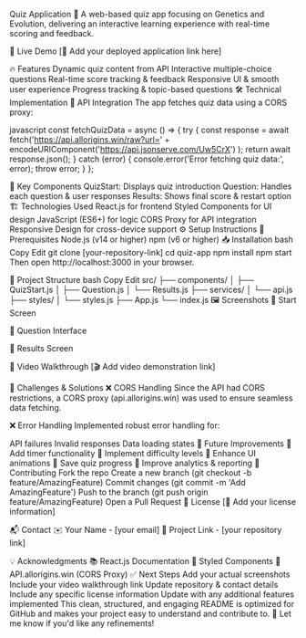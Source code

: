 Quiz Application 🎯
A web-based quiz app focusing on Genetics and Evolution, delivering an interactive learning experience with real-time scoring and feedback.

🚀 Live Demo
[🔗 Add your deployed application link here]

🔥 Features
Dynamic quiz content from API
Interactive multiple-choice questions
Real-time score tracking & feedback
Responsive UI & smooth user experience
Progress tracking & topic-based questions
🛠️ Technical Implementation
🔗 API Integration
The app fetches quiz data using a CORS proxy:

javascript
const fetchQuizData = async () => {
  try {
    const response = await fetch('https://api.allorigins.win/raw?url=' + 
      encodeURIComponent('https://api.jsonserve.com/Uw5CrX')
    );
    return await response.json();
  } catch (error) {
    console.error('Error fetching quiz data:', error);
    throw error;
  }
};

📌 Key Components
QuizStart: Displays quiz introduction
Question: Handles each question & user responses
Results: Shows final score & restart option
🏗️ Technologies Used
React.js for frontend
Styled Components for UI design
JavaScript (ES6+) for logic
CORS Proxy for API integration
Responsive Design for cross-device support
⚙️ Setup Instructions
📌 Prerequisites
Node.js (v14 or higher)
npm (v6 or higher)
📥 Installation
bash
Copy
Edit
git clone [your-repository-link]
cd quiz-app
npm install
npm start
Then open http://localhost:3000 in your browser.

📁 Project Structure
bash
Copy
Edit
src/
  ├── components/
  │   ├── QuizStart.js
  │   ├── Question.js
  │   └── Results.js
  ├── services/
  │   └── api.js
  ├── styles/
  │   └── styles.js
  ├── App.js
  └── index.js
🖼️ Screenshots
🏁 Start Screen


📌 Question Interface


🎯 Results Screen


🎥 Video Walkthrough
[🎬 Add video demonstration link]

🚧 Challenges & Solutions
❌ CORS Handling
Since the API had CORS restrictions, a CORS proxy (api.allorigins.win) was used to ensure seamless data fetching.

❌ Error Handling
Implemented robust error handling for:

API failures
Invalid responses
Data loading states
🚀 Future Improvements
🌟 Add timer functionality
🌟 Implement difficulty levels
🌟 Enhance UI animations
🌟 Save quiz progress
🌟 Improve analytics & reporting
👥 Contributing
Fork the repo
Create a new branch (git checkout -b feature/AmazingFeature)
Commit changes (git commit -m 'Add AmazingFeature')
Push to the branch (git push origin feature/AmazingFeature)
Open a Pull Request
📜 License
[📝 Add your license information]

📬 Contact
✉️ Your Name - [your email]
🔗 Project Link - [your repository link]

💡 Acknowledgments
📚 React.js Documentation
🎨 Styled Components
🔗 API.allorigins.win (CORS Proxy)
✅ Next Steps
Add your actual screenshots
Include your video walkthrough link
Update repository & contact details
Include any specific license information
Update with any additional features implemented
This clean, structured, and engaging README is optimized for GitHub and makes your project easy to understand and contribute to. 🚀 Let me know if you'd like any refinements!